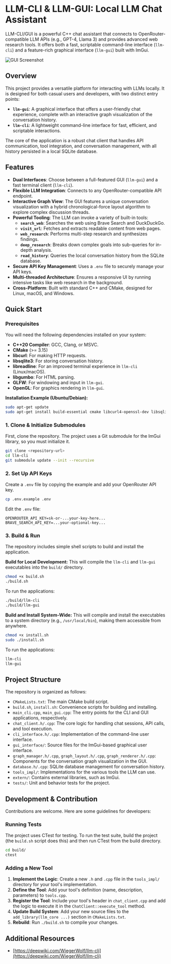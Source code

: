 # LLM-CLI & LLM-GUI: Local LLM Chat Assistant

LLM-CLI/GUI is a powerful C++ chat assistant that connects to OpenRouter-compatible LLM APIs (e.g., GPT-4, Llama 3) and provides advanced web research tools. It offers both a fast, scriptable command-line interface (`llm-cli`) and a feature-rich graphical interface (`llm-gui`) built with ImGui.

![GUI Screenshot](https://github.com/user-attachments/assets/ea840a3a-7dd9-45dc-9cd3-0b55b0804f15)

## Overview

This project provides a versatile platform for interacting with LLMs locally. It is designed for both casual users and developers, with two distinct entry points:

*   **`llm-gui`**: A graphical interface that offers a user-friendly chat experience, complete with an interactive graph visualization of the conversation history.
*   **`llm-cli`**: A lightweight command-line interface for fast, efficient, and scriptable interactions.

The core of the application is a robust chat client that handles API communication, tool integration, and conversation management, with all history persisted in a local SQLite database.

## Features

*   **Dual Interfaces**: Choose between a full-featured GUI (`llm-gui`) and a fast terminal client (`llm-cli`).
*   **Flexible LLM Integration**: Connects to any OpenRouter-compatible API endpoint.
*   **Interactive Graph View**: The GUI features a unique conversation visualization with a hybrid chronological-force layout algorithm to explore complex discussion threads.
*   **Powerful Tooling**: The LLM can invoke a variety of built-in tools:
    *   **`search_web`**: Searches the web using Brave Search and DuckDuckGo.
    *   **`visit_url`**: Fetches and extracts readable content from web pages.
    *   **`web_research`**: Performs multi-step research and synthesizes findings.
    *   **`deep_research`**: Breaks down complex goals into sub-queries for in-depth analysis.
    *   **`read_history`**: Queries the local conversation history from the SQLite database.
*   **Secure API Key Management**: Uses a `.env` file to securely manage your API keys.
*   **Multi-threaded Architecture**: Ensures a responsive UI by running intensive tasks like web research in the background.
*   **Cross-Platform**: Built with standard C++ and CMake, designed for Linux, macOS, and Windows.

## Quick Start

### Prerequisites

You will need the following dependencies installed on your system:

*   **C++20 Compiler**: GCC, Clang, or MSVC.
*   **CMake** (>= 3.15)
*   **libcurl**: For making HTTP requests.
*   **libsqlite3**: For storing conversation history.
*   **libreadline**: For an improved terminal experience in `llm-cli` (Linux/macOS).
*   **libgumbo**: For HTML parsing.
*   **GLFW**: For windowing and input in `llm-gui`.
*   **OpenGL**: For graphics rendering in `llm-gui`.

**Installation Example (Ubuntu/Debian):**
```bash
sudo apt-get update
sudo apt-get install build-essential cmake libcurl4-openssl-dev libsqlite3-dev libreadline-dev libgumbo-dev libglfw3-dev
```

### 1. Clone & Initialize Submodules

First, clone the repository. The project uses a Git submodule for the ImGui library, so you must initialize it.

```bash
git clone <repository-url>
cd llm-cli
git submodule update --init --recursive
```

### 2. Set Up API Keys

Create a `.env` file by copying the example and add your OpenRouter API key.

```bash
cp .env.example .env
```

Edit the `.env` file:
```dotenv
OPENROUTER_API_KEY=sk-or-...your-key-here...
BRAVE_SEARCH_API_KEY=...your-optional-key...
```

### 3. Build & Run

The repository includes simple shell scripts to build and install the application.

**Build for Local Development:**
This will compile the `llm-cli` and `llm-gui` executables into the `build/` directory.
```bash
chmod +x build.sh
./build.sh
```
To run the applications:
```bash
./build/llm-cli
./build/llm-gui
```

**Build and Install System-Wide:**
This will compile and install the executables to a system directory (e.g., `/usr/local/bin`), making them accessible from anywhere.
```bash
chmod +x install.sh
sudo ./install.sh
```
To run the applications:
```bash
llm-cli
llm-gui
```

## Project Structure

The repository is organized as follows:

-   `CMakeLists.txt`: The main CMake build script.
-   `build.sh`, `install.sh`: Convenience scripts for building and installing.
-   `main_cli.cpp`, `main_gui.cpp`: The entry points for the CLI and GUI applications, respectively.
-   `chat_client.h/.cpp`: The core logic for handling chat sessions, API calls, and tool execution.
-   `cli_interface.h/.cpp`: Implementation of the command-line user interface.
-   `gui_interface/`: Source files for the ImGui-based graphical user interface.
-   `graph_manager.h/.cpp`, `graph_layout.h/.cpp`, `graph_renderer.h/.cpp`: Components for the conversation graph visualization in the GUI.
-   `database.h/.cpp`: SQLite database management for conversation history.
-   `tools_impl/`: Implementations for the various tools the LLM can use.
-   `extern/`: Contains external libraries, such as ImGui.
-   `tests/`: Unit and behavior tests for the project.

## Development & Contribution

Contributions are welcome. Here are some guidelines for developers:

### Running Tests

The project uses CTest for testing. To run the test suite, build the project (the `build.sh` script does this) and then run CTest from the build directory.

```bash
cd build/
ctest
```

### Adding a New Tool

1.  **Implement the Logic**: Create a new `.h` and `.cpp` file in the `tools_impl/` directory for your tool's implementation.
2.  **Define the Tool**: Add your tool's definition (name, description, parameters) to `tools.cpp`.
3.  **Register the Tool**: Include your tool's header in `chat_client.cpp` and add the logic to execute it in the `ChatClient::execute_tool` method.
4.  **Update Build System**: Add your new source files to the `add_library(llm_core ...)` section in `CMakeLists.txt`.
5.  **Rebuild**: Run `./build.sh` to compile your changes.

## Additional Resources

*   [https://deepwiki.com/WiegerWolf/llm-cli](https://deepwiki.com/WiegerWolf/llm-cli)
